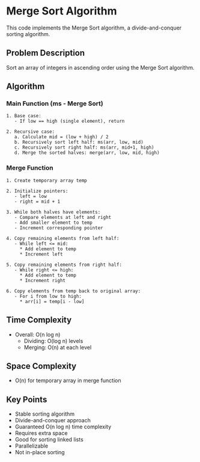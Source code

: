 # Merge Sort Algorithm

This code implements the Merge Sort algorithm, a divide-and-conquer sorting algorithm.

## Problem Description
Sort an array of integers in ascending order using the Merge Sort algorithm.

## Algorithm

### Main Function (ms - Merge Sort)
```pseudocode
1. Base case:
   - If low == high (single element), return

2. Recursive case:
   a. Calculate mid = (low + high) / 2
   b. Recursively sort left half: ms(arr, low, mid)
   c. Recursively sort right half: ms(arr, mid+1, high)
   d. Merge the sorted halves: merge(arr, low, mid, high)
```

### Merge Function
```pseudocode
1. Create temporary array temp

2. Initialize pointers:
   - left = low
   - right = mid + 1

3. While both halves have elements:
   - Compare elements at left and right
   - Add smaller element to temp
   - Increment corresponding pointer

4. Copy remaining elements from left half:
   - While left <= mid:
     * Add element to temp
     * Increment left

5. Copy remaining elements from right half:
   - While right <= high:
     * Add element to temp
     * Increment right

6. Copy elements from temp back to original array:
   - For i from low to high:
     * arr[i] = temp[i - low]
```

## Time Complexity
- Overall: O(n log n)
  - Dividing: O(log n) levels
  - Merging: O(n) at each level

## Space Complexity
- O(n) for temporary array in merge function

## Key Points
- Stable sorting algorithm
- Divide-and-conquer approach
- Guaranteed O(n log n) time complexity
- Requires extra space
- Good for sorting linked lists
- Parallelizable
- Not in-place sorting
